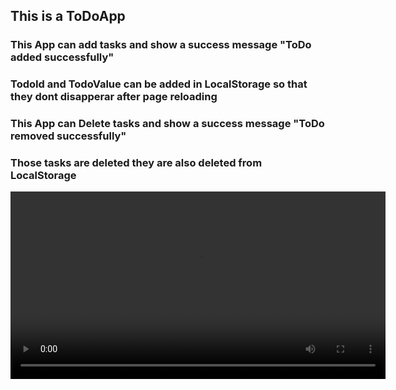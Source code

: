 <h2>This is a ToDoApp</h2>
<h3>This App can add tasks and show a success message "ToDo added successfully"</h3>
<h3>TodoId and TodoValue can be  added in LocalStorage so that they dont disapperar after page reloading </h3>
<h3>This App can Delete tasks and show a success message "ToDo removed successfully" </h3>
<h3>Those tasks are deleted they are also deleted from LocalStorage </h3>
<video controls width="600">
  <source src="https://raw.githubusercontent.com/rifatsust51/ToDoListAPP/main/videos/Screen%20Recording%202025-01-14%20172527.mp4" type="video/mp4">
  Your browser does not support the video tag.
</video>




